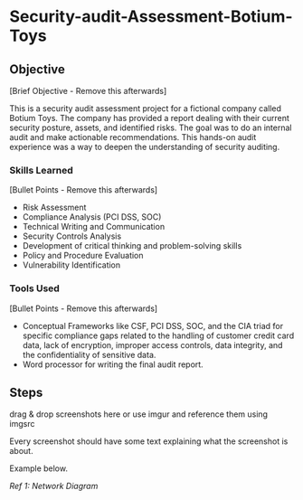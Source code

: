 
# Security-audit-Assessment-Botium-Toys

## Objective
[Brief Objective - Remove this afterwards]

This is a security audit assessment project for a fictional company called Botium Toys. The company has provided a report dealing with their current security posture, assets, and identified risks. The goal was to do an internal audit and make actionable recommendations. This hands-on audit experience was a way to deepen the understanding of security auditing.


### Skills Learned
[Bullet Points - Remove this afterwards]

- Risk Assessment
- Compliance Analysis (PCI DSS, SOC)
- Technical Writing and Communication
- Security Controls Analysis
- Development of critical thinking and problem-solving skills
- Policy and Procedure Evaluation
- Vulnerability Identification

### Tools Used
[Bullet Points - Remove this afterwards]

- Conceptual Frameworks like CSF, PCI DSS, SOC, and the CIA triad for  specific compliance gaps related to the handling of customer credit card data, lack of encryption, improper access controls, data integrity, and the confidentiality of sensitive data.
- Word processor for writing the final audit report.
## Steps
drag & drop screenshots here or use imgur and reference them using imgsrc

Every screenshot should have some text explaining what the screenshot is about.

Example below.

*Ref 1: Network Diagram*

